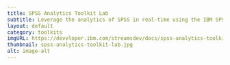 ```yaml
---
title: SPSS Analytics Toolkit Lab
subtitle: Leverage the analytics of SPSS in real-time using the IBM SPSS Analytics Toolkit for Streams.
layout: default
category: toolkits
imgURL: https://developer.ibm.com/streamsdev/docs/spss-analytics-toolkit-lab/
thumbnail: spss-analytics-toolkit-lab.jpg
alt: image-alt
---
```

